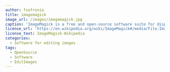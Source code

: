 ```yaml
---
author: fsofronia
title: imagemagick
image_url: /images/imagemagick.jpg
caption: 'ImageMagick is a free and open-source software suite for displaying, creating, converting, modifying, and editing raster images. It can read and write over 200 image file formats. '
license_url: 'https://en.wikipedia.org/wiki/ImageMagick#/media/File:ImageMagick_screenshot.png'
license_text: ImageMagick-Wikipedia
categories:
  - Software for editing images
tags:
  - OpenSource
  - Software
  - EditImages
---
```

